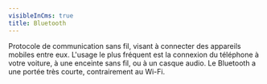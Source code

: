 ```yaml
---
visibleInCms: true
title: Bluetooth
---
```

Protocole de communication sans fil, visant à connecter des appareils mobiles entre eux. L'usage le plus fréquent est la connexion du téléphone à votre voiture, à une enceinte sans fil, ou à un casque audio. Le Bluetooth a une portée très courte, contrairement au Wi-Fi.